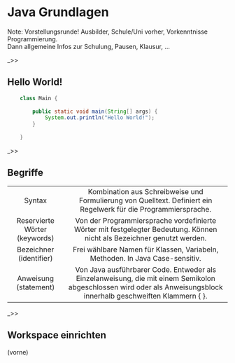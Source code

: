 # Java Grundlagen

Note: Vorstellungsrunde! Ausbilder, Schule/Uni vorher, Vorkenntnisse Programmierung. <br> Dann allgemeine Infos zur Schulung, Pausen, Klausur, ... 


_>>
## Hello World!

```java
    class Main {
        
        public static void main(String[] args) {
            System.out.println("Hello World!");      
        }
        
    }
```


_>>
## Begriffe

|                               |                                                                                                                                                                    |
|:-----------------------------:|:------------------------------------------------------------------------------------------------------------------------------------------------------------------:|
|            Syntax             |                          Kombination aus Schreibweise und Formulierung von Quelltext. Definiert ein Regelwerk für die Programmiersprache.                          |
| Reservierte Wörter (keywords) |                      Von der Programmiersprache vordefinierte Wörter mit festgelegter Bedeutung. Können nicht als Bezeichner genutzt werden.                       |
|    Bezeichner (identifier)    |                                            Frei wählbare Namen für Klassen, Variabeln, Methoden. In Java Case-sensitiv.                                            |
|     Anweisung (statement)     | Von Java ausführbarer Code. Entweder als Einzelanweisung, die mit einem Semikolon abgeschlossen wird oder als Anweisungsblock innerhalb geschweiften Klammern { }. |


_>>
## Workspace einrichten

(vorne)